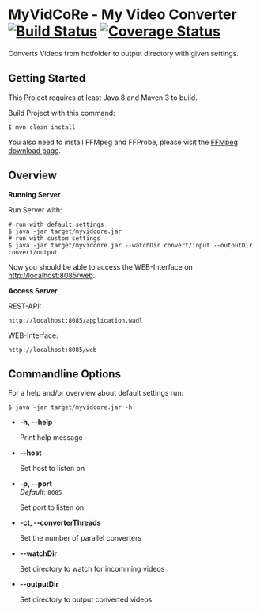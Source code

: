 # MyVidCoRe - My Video Converter [![Build Status](https://travis-ci.org/MyCoRe-Org/MyVidCoRe.svg?branch=master)](https://travis-ci.org/MyCoRe-Org/MyVidCoRe) [![Coverage Status](https://coveralls.io/repos/github/MyCoRe-Org/MyVidCoRe/badge.svg?branch=master)](https://coveralls.io/github/MyCoRe-Org/MyVidCoRe?branch=master)

Converts Videos from hotfolder to output directory with given settings. 

## Getting Started

This Project requires at least Java 8 and Maven 3 to build.

Build Project with this command:

    $ mvn clean install

You also need to install FFMpeg and FFProbe, please visit the [FFMpeg download page](https://ffmpeg.org/download.html).

## Overview

**Running Server**

Run Server with:

    # run with default settings
    $ java -jar target/myvidcore.jar
    # run with custom settings
    $ java -jar target/myvidcore.jar --watchDir convert/input --outputDir convert/output

Now you should be able to access the WEB-Interface on [http://localhost:8085/web](http://localhost:8085/web).
 
**Access Server**

REST-API:

    http://localhost:8085/application.wadl


WEB-Interface:

    http://localhost:8085/web

## Commandline Options

For a help and/or overview about default settings run:

    $ java -jar target/myvidcore.jar -h
    
* **-h, --help**

  Print help message

* **--host**

  Set host to listen on

* **-p, --port**<br />
  *Default:* `8085`
  
  Set port to listen on
  
* **-ct, --converterThreads**

  Set the number of parallel converters
  
* **--watchDir**
  
  Set directory to watch for incomming videos
  
* **--outputDir**

  Set directory to output converted videos

  